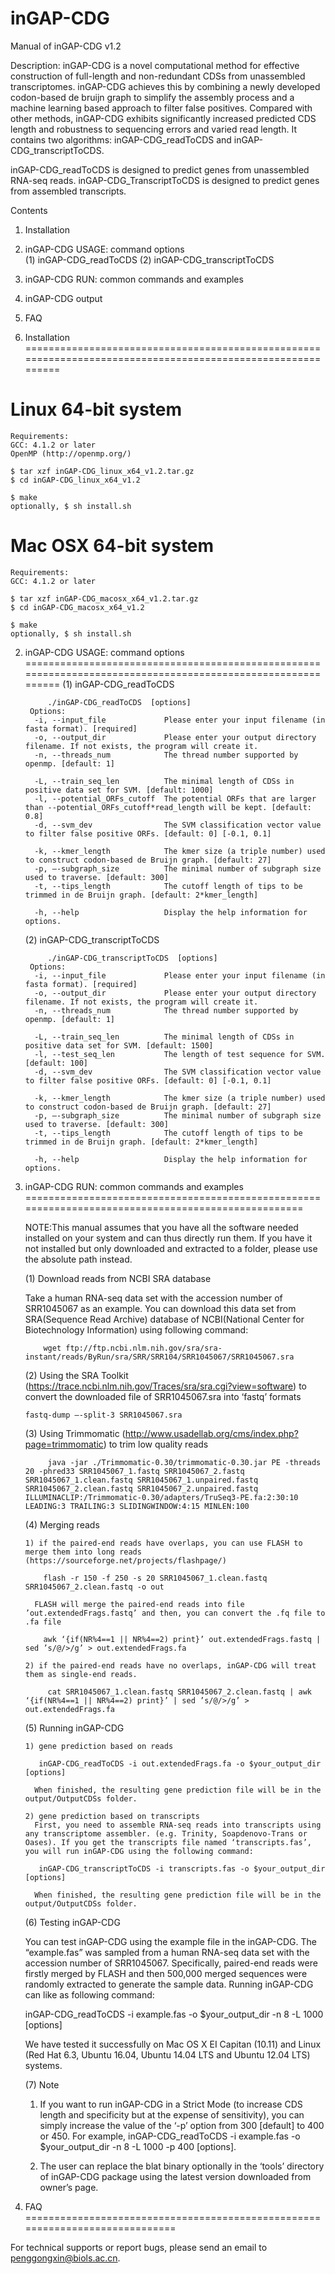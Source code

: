 # inGAP-CDG


Manual of inGAP-CDG v1.2


Description: 
inGAP-CDG is a novel computational method for effective construction of full-length and non-redundant CDSs from unassembled transcriptomes. inGAP-CDG achieves this by combining a newly developed codon-based de bruijn graph to simplify the assembly process and a machine learning based approach to filter false positives. Compared with other methods, inGAP-CDG exhibits significantly increased predicted CDS length and robustness to sequencing errors and varied read length. It contains two algorithms: inGAP-CDG_readToCDS and inGAP-CDG_transcriptToCDS. 

inGAP-CDG_readToCDS is designed to predict genes from unassembled RNA-seq reads.
inGAP-CDG_TranscriptToCDS is designed to predict genes from assembled transcripts.

Contents

1.  Installation
2.  inGAP-CDG USAGE: command options        
        (1) inGAP-CDG_readToCDS
        (2) inGAP-CDG_transcriptToCDS
3.  inGAP-CDG RUN: common commands and examples
4.  inGAP-CDG output
5.  FAQ

1.  Installation
============================================================================================================

 # Linux 64-bit system

    Requirements:
    GCC: 4.1.2 or later
    OpenMP (http://openmp.org/)

    $ tar xzf inGAP-CDG_linux_x64_v1.2.tar.gz
    $ cd inGAP-CDG_linux_x64_v1.2

    $ make 
    optionally, $ sh install.sh 

 # Mac OSX 64-bit system

    Requirements:
    GCC: 4.1.2 or later

    $ tar xzf inGAP-CDG_macosx_x64_v1.2.tar.gz
    $ cd inGAP-CDG_macosx_x64_v1.2

    $ make
    optionally, $ sh install.sh


2.  inGAP-CDG USAGE: command options
============================================================================================================
     (1) inGAP-CDG_readToCDS
         
             ./inGAP-CDG_readToCDS  [options]
         Options: 
          -i, --input_file             Please enter your input filename (in fasta format). [required]
          -o, --output_dir             Please enter your output directory filename. If not exists, the program will create it.  
          -n, --threads_num            The thread number supported by openmp. [default: 1]

          -L, --train_seq_len          The minimal length of CDSs in positive data set for SVM. [default: 1000] 
          -l, --potential_ORFs_cutoff  The potential ORFs that are larger than --potential_ORFs_cutoff*read_length will be kept. [default: 0.8] 
          -d, --svm_dev                The SVM classification vector value to filter false positive ORFs. [default: 0] [-0.1, 0.1]

          -k, --kmer_length            The kmer size (a triple number) used to construct codon-based de Bruijn graph. [default: 27] 
          -p, —-subgraph_size          The minimal number of subgraph size used to traverse. [default: 300]
          -t, --tips_length            The cutoff length of tips to be trimmed in de Bruijn graph. [default: 2*kmer_length]

          -h, --help                   Display the help information for options.

     (2) inGAP-CDG_transcriptToCDS
         
             ./inGAP-CDG_transcriptToCDS  [options]
         Options: 
          -i, --input_file             Please enter your input filename (in fasta format). [required]
          -o, --output_dir             Please enter your output directory filename. If not exists, the program will create it. 
          -n, --threads_num            The thread number supported by openmp. [default: 1]

          -L, --train_seq_len          The minimal length of CDSs in positive data set for SVM. [default: 1500] 
          -l, --test_seq_len           The length of test sequence for SVM. [default: 100]
          -d, --svm_dev                The SVM classification vector value to filter false positive ORFs. [default: 0] [-0.1, 0.1]

          -k, --kmer_length            The kmer size (a triple number) used to construct codon-based de Bruijn graph. [default: 27] 
          -p, —-subgraph_size          The minimal number of subgraph size used to traverse. [default: 300]
          -t, --tips_length            The cutoff length of tips to be trimmed in de Bruijn graph. [default: 2*kmer_length]
          
          -h, --help                   Display the help information for options.

     
3.  inGAP-CDG RUN: common commands and examples 
===================================================================================================

    NOTE:This manual assumes that you have all the software needed installed on your system and can thus directly run them. If you have it not installed but only downloaded and extracted to a folder, please use the absolute path instead.

    (1) Download reads from NCBI SRA database
    
    Take a human RNA-seq data set with the accession number of SRR1045067 as an example. You can download this data set from SRA(Sequence Read Archive) database of NCBI(National Center for Biotechnology Information) using following command:
   
            wget ftp://ftp.ncbi.nlm.nih.gov/sra/sra-instant/reads/ByRun/sra/SRR/SRR104/SRR1045067/SRR1045067.sra
   
    (2) Using the SRA Toolkit (https://trace.ncbi.nlm.nih.gov/Traces/sra/sra.cgi?view=software) to convert the downloaded file of SRR1045067.sra into ‘fastq’ formats
   
        fastq-dump —-split-3 SRR1045067.sra 

    (3) Using Trimmomatic (http://www.usadellab.org/cms/index.php?page=trimmomatic) to trim low quality reads
  
             java -jar ./Trimmomatic-0.30/trimmomatic-0.30.jar PE -threads 20 -phred33 SRR1045067_1.fastq SRR1045067_2.fastq  SRR1045067_1.clean.fastq SRR1045067_1.unpaired.fastq SRR1045067_2.clean.fastq SRR1045067_2.unpaired.fastq  ILLUMINACLIP:/Trimmomatic-0.30/adapters/TruSeq3-PE.fa:2:30:10  LEADING:3 TRAILING:3 SLIDINGWINDOW:4:15 MINLEN:100
   
    (4) Merging reads 
    
        1) if the paired-end reads have overlaps, you can use FLASH to merge them into long reads (https://sourceforge.net/projects/flashpage/)

            flash -r 150 -f 250 -s 20 SRR1045067_1.clean.fastq SRR1045067_2.clean.fastq -o out
	
          FLASH will merge the paired-end reads into file ’out.extendedFrags.fastq’ and then, you can convert the .fq file to .fa file
          
            awk ‘{if(NR%4==1 || NR%4==2) print}’ out.extendedFrags.fastq | sed ’s/@/>/g’ > out.extendedFrags.fa
       
        2) if the paired-end reads have no overlaps, inGAP-CDG will treat them as single-end reads.
          
             cat SRR1045067_1.clean.fastq SRR1045067_2.clean.fastq | awk ‘{if(NR%4==1 || NR%4==2) print}’ | sed ’s/@/>/g’ > out.extendedFrags.fa
    
    (5) Running inGAP-CDG
    
        1) gene prediction based on reads

           inGAP-CDG_readToCDS -i out.extendedFrags.fa -o $your_output_dir [options]
        
          When finished, the resulting gene prediction file will be in the output/OutputCDSs folder.
         
        2) gene prediction based on transcripts
          First, you need to assemble RNA-seq reads into transcripts using any transcriptome assembler. (e.g. Trinity, Soapdenovo-Trans or Oases). If you get the transcripts file named ‘transcripts.fas’, you will run inGAP-CDG using the following command:
          
           inGAP-CDG_transcriptToCDS -i transcripts.fas -o $your_output_dir [options]
          
          When finished, the resulting gene prediction file will be in the output/OutputCDSs folder.
     
    (6) Testing inGAP-CDG 

       You can test inGAP-CDG using the example file in the inGAP-CDG. The “example.fas” was sampled from a human RNA-seq data set with the accession number of SRR1045067. Specifically, paired-end reads were firstly merged by FLASH and then 500,000 merged sequences were randomly extracted to generate the sample data. Running inGAP-CDG can like as following command:
      
       inGAP-CDG_readToCDS -i example.fas -o $your_output_dir -n 8 -L 1000 [options]
       
       We have tested it successfully on Mac OS X EI Capitan (10.11) and Linux (Red Hat 6.3, Ubuntu 16.04, Ubuntu 14.04 LTS and Ubuntu 12.04 LTS) systems. 



    (7) Note 
       1) If you want to run inGAP-CDG in a Strict Mode (to increase CDS length and specificity but at the expense of sensitivity), you can simply increase the value of the ‘-p’ option from 300 [default] to 400 or 450. For example, inGAP-CDG_readToCDS -i example.fas -o $your_output_dir -n 8 -L 1000 -p 400 [options].

       2) The user can replace the blat binary optionally in the ‘tools’ directory of inGAP-CDG package using the latest version downloaded from owner’s page.




4.  FAQ
=============================================================================

For technical supports or report bugs, please send an email to penggongxin@biols.ac.cn.










